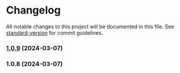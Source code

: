 # Changelog

All notable changes to this project will be documented in this file. See [standard-version](https://github.com/conventional-changelog/standard-version) for commit guidelines.

### [1.0.9](https://github.com/cxg1990/project/compare/v1.0.8...v1.0.9) (2024-03-07)

### 1.0.8 (2024-03-07)
